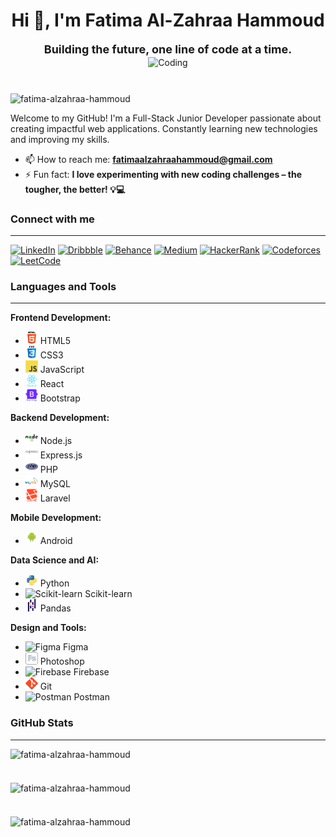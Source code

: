 <h1 align="center">Hi 👋, I'm Fatima Al-Zahraa Hammoud</h1>
<div style="text-align: center;" align="center">
  <h3 style="display: inline-block; margin: 0; font-size: 18px; vertical-align: middle;">
    Building the future, one line of code at a time.
  </h3>
</div>


<div align="center" style="margin-bottom: 10px;">
  <img align="center" alt="Coding" width="800" src="https://cdn-ak.f.st-hatena.com/images/fotolife/o/ochimusha01/20171009/20171009151959.gif"/>
</div><br>
<p align="left"> <img src="https://komarev.com/ghpvc/?username=fatima-alzahraa-hammoud&label=Profile%20views&color=0e75b6&style=flat" alt="fatima-alzahraa-hammoud" /> </p>

<p>Welcome to my GitHub! I'm a Full-Stack Junior Developer passionate about creating impactful web applications. Constantly learning new technologies and improving my skills.</p>

- 📫 How to reach me: **fatimaalzahraahammoud@gmail.com**
- ⚡ Fun fact: **I love experimenting with new coding challenges – the tougher, the better! 💡💻**

### Connect with me
<hr>
<p>
  <a href="https://linkedin.com/in/fatima-al-zahraa-hammoud" target="_blank"><img src="https://raw.githubusercontent.com/rahuldkjain/github-profile-readme-generator/master/src/images/icons/Social/linked-in-alt.svg" alt="LinkedIn" height="30" width="40" /></a>  
  <a href="https://dribbble.com/fatima-alzahraa-hammoud" target="_blank"><img src="https://raw.githubusercontent.com/rahuldkjain/github-profile-readme-generator/master/src/images/icons/Social/dribbble.svg" alt="Dribbble" height="30" width="40" /></a>
  <a href="https://www.behance.net/fatima-alzahraa-hammoud" target="_blank"><img src="https://raw.githubusercontent.com/rahuldkjain/github-profile-readme-generator/master/src/images/icons/Social/behance.svg" alt="Behance" height="30" width="40" /></a>
  <a href="https://medium.com/fatimaalzahraahammoud" target="_blank"><img src="https://raw.githubusercontent.com/rahuldkjain/github-profile-readme-generator/master/src/images/icons/Social/medium.svg" alt="Medium" height="30" width="40" /></a>
  <a href="https://www.hackerrank.com/@fatimaalzahraah1" target="_blank"><img src="https://raw.githubusercontent.com/rahuldkjain/github-profile-readme-generator/master/src/images/icons/Social/hackerrank.svg" alt="HackerRank" height="30" width="40" /></a>
  <a href="https://codeforces.com/profile/fatimaalzahraahammoud" target="_blank"><img src="https://raw.githubusercontent.com/rahuldkjain/github-profile-readme-generator/master/src/images/icons/Social/codeforces.svg" alt="Codeforces" height="30" width="40" /></a>
  <a href="https://www.leetcode.com/fatima_alzahraa" target="_blank"><img src="https://raw.githubusercontent.com/rahuldkjain/github-profile-readme-generator/master/src/images/icons/Social/leet-code.svg" alt="LeetCode" height="30" width="40" /></a>
</p>

### Languages and Tools
<hr>
<p><strong>Frontend Development:</strong></p>
<ul>
  <li><img src="https://raw.githubusercontent.com/devicons/devicon/master/icons/html5/html5-original-wordmark.svg" alt="HTML5" width="20" height="20"/> HTML5</li>
  <li><img src="https://raw.githubusercontent.com/devicons/devicon/master/icons/css3/css3-original-wordmark.svg" alt="CSS3" width="20" height="20"/> CSS3</li>
  <li><img src="https://raw.githubusercontent.com/devicons/devicon/master/icons/javascript/javascript-original.svg" alt="JavaScript" width="20" height="20"/> JavaScript</li>
  <li><img src="https://raw.githubusercontent.com/devicons/devicon/master/icons/react/react-original-wordmark.svg" alt="React" width="20" height="20"/> React</li>
  <li><img src="https://raw.githubusercontent.com/devicons/devicon/master/icons/bootstrap/bootstrap-plain-wordmark.svg" alt="Bootstrap" width="20" height="20"/> Bootstrap</li>
</ul>

<p><strong>Backend Development:</strong></p>
<ul>
  <li><img src="https://raw.githubusercontent.com/devicons/devicon/master/icons/nodejs/nodejs-original-wordmark.svg" alt="Node.js" width="20" height="20"/> Node.js</li>
  <li><img src="https://raw.githubusercontent.com/devicons/devicon/master/icons/express/express-original-wordmark.svg" alt="Express.js" width="20" height="20"/> Express.js</li>
  <li><img src="https://raw.githubusercontent.com/devicons/devicon/master/icons/php/php-original.svg" alt="PHP" width="20" height="20"/> PHP</li>
  <li><img src="https://raw.githubusercontent.com/devicons/devicon/master/icons/mysql/mysql-original-wordmark.svg" alt="MySQL" width="20" height="20"/> MySQL</li>
  <li><img src="https://raw.githubusercontent.com/devicons/devicon/master/icons/laravel/laravel-plain-wordmark.svg" alt="Laravel" width="20" height="20"/> Laravel</li>
</ul>

<p><strong>Mobile Development:</strong></p>
<ul>
  <li><img src="https://raw.githubusercontent.com/devicons/devicon/master/icons/android/android-original-wordmark.svg" alt="Android" width="20" height="20"/> Android</li>
</ul>

<p><strong>Data Science and AI:</strong></p>
<ul>
  <li><img src="https://raw.githubusercontent.com/devicons/devicon/master/icons/python/python-original.svg" alt="Python" width="20" height="20"/> Python</li>
  <li><img src="https://upload.wikimedia.org/wikipedia/commons/0/05/Scikit_learn_logo_small.svg" alt="Scikit-learn" width="20" height="20"/> Scikit-learn</li>
  <li><img src="https://raw.githubusercontent.com/devicons/devicon/2ae2a900d2f041da66e950e4d48052658d850630/icons/pandas/pandas-original.svg" alt="Pandas" width="20" height="20"/> Pandas</li>
</ul>

<p><strong>Design and Tools:</strong></p>
<ul>
  <li><img src="https://www.vectorlogo.zone/logos/figma/figma-icon.svg" alt="Figma" width="20" height="20"/> Figma</li>
  <li><img src="https://raw.githubusercontent.com/devicons/devicon/master/icons/photoshop/photoshop-line.svg" alt="Photoshop" width="20" height="20"/> Photoshop</li>
  <li><img src="https://www.vectorlogo.zone/logos/firebase/firebase-icon.svg" alt="Firebase" width="20" height="20"/> Firebase</li>
  <li><img src="https://raw.githubusercontent.com/devicons/devicon/master/icons/git/git-original.svg" alt="Git" width="20" height="20"/> Git</li>
  <li><img src="https://www.vectorlogo.zone/logos/getpostman/getpostman-icon.svg" alt="Postman" width="20" height="20"/> Postman</li>
</ul>

### GitHub Stats
<hr>
<div>
  <div style="margin-bottom: 10px;"><img align="center" style="margin-bottom: 10px;" src="https://github-readme-stats.vercel.app/api?username=fatima-alzahraa-hammoud&show_icons=true&theme=dark&title_color=ffffff&text_color=ffffff&locale=en" alt="fatima-alzahraa-hammoud" /></div><br>
  <div style="margin-bottom: 10px;"><img align="center" style="margin-bottom: 10px;" src="https://github-readme-streak-stats.herokuapp.com/?user=fatima-alzahraa-hammoud&theme=dark" alt="fatima-alzahraa-hammoud" /></div><br>
  <div style="margin-bottom: 10px;"><img align="left" style="margin-bottom: 10px;" src="https://github-readme-stats.vercel.app/api/top-langs?username=fatima-alzahraa-hammoud&show_icons=true&theme=dark&title_color=ffffff&text_color=ffffff&locale=en&layout=compact" alt="fatima-alzahraa-hammoud" /></div><br>
</div>
